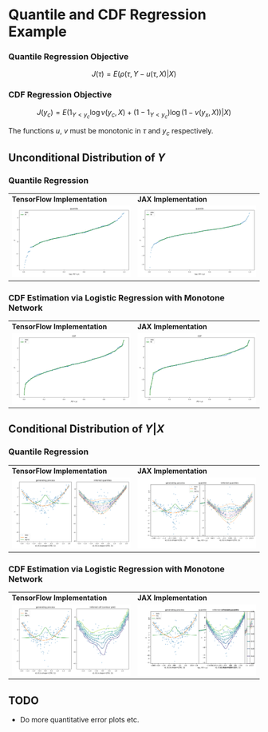 # Quantile and CDF Regression Example

### Quantile Regression Objective
$$ J(\tau) = E\left(\rho(\tau, Y - u(\tau, X)|X\right)$$

### CDF Regression Objective
$$ J(y_c) = E\left(1_{Y < y_c} \log v(y_c, X) + (1 - 1_{Y < y_c}) \log(1 - v(y_x, X)) | X\right)$$

The functions $u$, $v$ must be monotonic in $\tau$ and $y_c$ respectively.

## Unconditional Distribution of $Y$

### Quantile Regression

<table>
<tr>
  <td><b>TensorFlow Implementation</b></td>
  <td><b>JAX Implementation</b></td>
</tr>
<tr>
  <td><img src="figs/tf/q_nox.png" width="600"></td>
  <td><img src="figs/jax/q_nox.png" width="600"></td>
</tr>
</table>

### CDF Estimation via Logistic Regression with Monotone Network

<table>
<tr>
  <td><b>TensorFlow Implementation</b></td>
  <td><b>JAX Implementation</b></td>
</tr>
<tr>
  <td><img src="figs/tf/p_nox.png" width="600"></td>
  <td><img src="figs/jax/p_nox.png" width="600"></td>
</tr>
</table>

## Conditional Distribution of $Y|X$

### Quantile Regression

<table>
<tr>
  <td><b>TensorFlow Implementation</b></td>
  <td><b>JAX Implementation</b></td>
</tr>
<tr>
  <td><img src="figs/tf/q.png" width="600"></td>
  <td><img src="figs/jax/q.png" width="600"></td>
</tr>
</table>

### CDF Estimation via Logistic Regression with Monotone Network

<table>
<tr>
  <td><b>TensorFlow Implementation</b></td>
  <td><b>JAX Implementation</b></td>
</tr>
<tr>
  <td><img src="figs/tf/p.png" width="600"></td>
  <td><img src="figs/jax/p.png" width="600"></td>
</tr>
</table>

## TODO

- Do more quantitative error plots etc.
